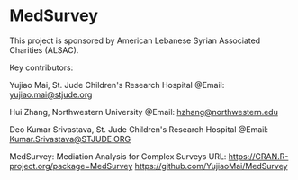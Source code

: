 # MedSurvey
This project is sponsored by American Lebanese Syrian Associated Charities (ALSAC).

Key contributors: 

Yujiao Mai, St. Jude Children's Research Hospital @Email: yujiao.mai@stjude.org

Hui Zhang, Northwestern University @Email: hzhang@northwestern.edu

Deo Kumar Srivastava, St. Jude Children's Research Hospital @Email: Kumar.Srivastava@STJUDE.ORG

MedSurvey: Mediation Analysis for Complex Surveys 
URL: https://CRAN.R-project.org/package=MedSurvey 
  https://github.com/YujiaoMai/MedSurvey

